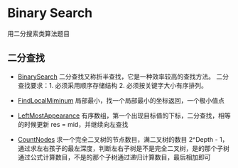 # Binary Search

用二分搜索类算法题目

## 二分查找

* [BinarySearch](/src/com/sfc/algorithms/binarysearch/BinarySearch.java)
二分查找又称折半查找，它是一种效率较高的查找方法。
二分查找要求：1. 必须采用顺序存储结构 2. 必须按关键字大小有序排列。

* [FindLocalMiminum](/src/com/sfc/algorithms/binarysearch/FindLocalMiminum.java)
局部最小，找一个局部最小的坐标返回，一个极小值点

* [LeftMostAppearance](/src/com/sfc/algorithms/binarysearch/LeftMostAppearance.java)
有序数组，第一个出现目标值的下标，二分查找，相等的时候更新 res = mid，并继续向左查找

* [CountNodes](/src/com/sfc/algorithms/binarysearch/CountNodes.java)
求一个完全二叉树的节点数目，满二叉树的数目 2^Depth - 1，通过求左右孩子的最左深度，判断左右子树是不是完全二叉树，是的那个子树通过公式计算数目，不是的那个子树通过递归计算数目，最后相加即可

